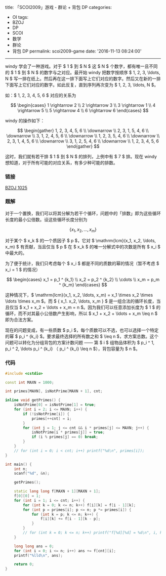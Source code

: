 title: 「SCOI2009」游戏 - 群论 + 背包 DP
categories:
  - OI
tags:
  - BZOJ
  - DP
  - SCOI
  - 数学
  - 群论
  - 背包 DP
permalink: scoi2009-game
date: '2016-11-13 08:24:00'
---

windy 学会了一种游戏。对于 $ 1 $ 到 $ N $ 这 $ N $ 个数字，都有唯一且不同的 $ 1 $ 到 $ N $ 的数字与之对应。最开始 windy 把数字按顺序 $ 1, 2, 3, \ldots, N $ 写一排在纸上。然后再在这一排下面写上它们对应的数字。然后又在新的一排下面写上它们对应的数字。如此反复，直到序列再次变为 $ 1, 2, 3, \ldots, N $。

如：$ 1, 2, 3, 4, 5, 6 $ 对应的关系为

$$ \begin{cases} 1 \rightarrow 2 \\ 2 \rightarrow 3 \\ 3 \rightarrow 1 \\ 4 \rightarrow 5 \\ 5 \rightarrow 4 \\ 6 \rightarrow 6 \end{cases} $$

windy 的操作如下：

$$ \begin{gather} 1, 2, 3, 4, 5, 6 \\ \downarrow \\ 2, 3, 1, 5, 4, 6 \\ \downarrow \\ 3, 1, 2, 4, 5, 6 \\ \downarrow \\ 1, 2, 3, 5, 4, 6 \\ \downarrow \\ 2, 3, 1, 4, 5, 6 \\ \downarrow \\ 3, 1, 2, 5, 4, 6 \\ \downarrow \\ 1, 2, 3, 4, 5, 6 \end{gather} $$

这时，我们就有若干排 $ 1 $ 到 $ N $ 的排列，上例中有 $ 7 $ 排。现在 windy 想知道，对于所有可能的对应关系，有多少种可能的排数。

<!-- more -->

### 链接

[BZOJ 1025](http://www.lydsy.com/JudgeOnline/problem.php?id=1025)

### 题解

对于一个置换，我们可以将其分解为若干个循环，问题中的「排数」即为这些循环长度的最小公倍数。设这些循环长度分别为

$$ \{ x_1, x_2, \ldots, x_m \} $$

对于某个 $ x_k $ 的一个质因子 $ p $，它对 $ \mathrm{lcm}(x_1, x_2, \ldots, x_m) $ 有贡献，当且仅当 $ p $ 在 $ x_k $ 的唯一分解式中的次数是所有 $ x_i $ 中最大的。

为了便于统计，我们只考虑每个 $ x_i $ 都是不同的质数的幂的情况（暂不考虑 $ x_i = 1 $ 的情况）

$$ \begin{cases} x_1 = p_1 ^ {k_1} \\ x_2 = p_2 ^ {k_2} \\ \cdots \\ x_m = p_m ^ {k_m} \end{cases} $$

这种情况下，$ \mathrm{lcm}(x_1, x_2, \ldots, x_m) = x_1 \times x_2 \times \ldots \times x_m $。而 $ \{ x_1. x_2, \ldots, x_m \} $ 是一组合法的循环长度，当且仅当 $ x_1 + x_2 + \ldots + x_m = n $。因为我们可以任意添加长度为 $ 1 $ 的循环，而不对其最小公倍数产生影响，所以 $ x_1 + x_2 + \ldots + x_m \leq n $ 即为合法方案。

现在的问题变成，有一些质数 $ p_i $，每个质数可以不选，也可以选择一个特定的幂 $ p_i ^ {k_i} $。要求最终选择的所有数之和 $ \leq n $，求方案总数。这个问题可以转化为分组背包的方案计数问题 —— 第 $ i $ 组物品体积为 $ p_i ^ 1, p_i ^ 2, \ldots p_i ^ {k_i} $（$ p_i ^ {k_i} \leq n $），背包容量为 $ n $。

### 代码

```cpp
#include <cstdio>

const int MAXN = 1000;

int primes[MAXN], isNotPrime[MAXN + 1], cnt;

inline void getPrimes() {
    isNotPrime[0] = isNotPrime[1] = true;
    for (int i = 2; i <= MAXN; i++) {
        if (!isNotPrime[i]) {
            primes[++cnt] = i;
        }
        for (int j = 1; j <= cnt && i * primes[j] <= MAXN; j++) {
            isNotPrime[i * primes[j]] = true;
            if (i % primes[j] == 0) break;
        }
    }
    // for (int i = 0; i < cnt; i++) printf("%d\n", primes[i]);
}

int main() {
    int n;
    scanf("%d", &n);

    getPrimes();

    static long long f[MAXN + 1][MAXN + 1];
    f[0][0] = 1;
    for (int i = 1; i <= cnt; i++) {
        for (int k = 0; k <= n; k++) f[i][k] = f[i - 1][k];
        for (int p = primes[i]; p <= n; p *= primes[i]) {
            for (int k = p; k <= n; k++) {
                f[i][k] += f[i - 1][k - p];
            }
        }
        // for (int k = 0; k <= n; k++) printf("f[%d][%d] = %d\n", i, k, f[i][k]);
    }

    long long ans = 0;
    for (int i = 0; i <= n; i++) ans += f[cnt][i];
    printf("%lld\n", ans);

    return 0;
}
```